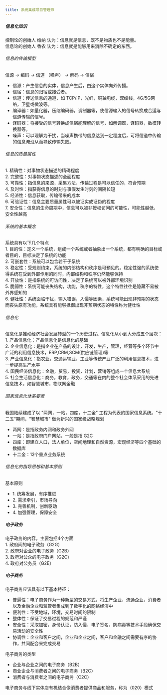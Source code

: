 ```yaml
---
title: 系统集成项目管理师
---
```


##### 信息化知识
<div class="font_min">控制论的创始人 维纳 认为：信息就是信息，既不是物质也不是能量。</div>
<div class="font_min">信息论的创始人 香农 认为：信息就是能够用来消除不确定的东西。</div>

###### 信息的传输模型
<div class="font_min">信源 -> 编码 -> 信道 （噪声） -> 解码 -> 信宿</div>

* <div class="font_min">信源：产生信息的实体，信息产生后，由这个实体向外传播。</div>
* <div class="font_min">信宿：信息的归宿或接受者。</div>
* <div class="font_min">信道：传送信息的通道，如 TCP/IP，光纤，铜轴电缆，双绞线，4G/5G网络，卫星或微波等。</div>
* <div class="font_min">编译器：如量化器，压缩编码器，调制器等，使信源输入的信号转换成合适与信道传输的信号。</div>
* <div class="font_min">译码器：将接受的信号转换成信宿能理解的信号，如解调器，译码器，数模转换器等。</div>
* <div class="font_min">噪声：可以理解为干扰，当噪声携带的信息达到一定程度后，可将信道中传输的信息淹没从而导致传输失败。</div>

###### 信息的质量属性
<div class="font_min">1. 精确性：对事物状态描述的精确程度</div>
<div class="font_min">2. 完整性：对事物状态描述的全面程度</div>
<div class="font_min">3. 可靠性：指信息的来源，采集方法，传输过程是可以信任的，符合预期</div>
<div class="font_min">4. 及时性：指获得信息的时刻与事假发生时刻的间隔长短</div>
<div class="font_min">5. 经济性：信息获取，传输带来的成本</div>
<div class="font_min">6. 可验证性：信息主要质量属性可以被证实或证伪的程度</div>
<div class="font_min">7. 安全性：信息的生命周期中，信息可以被非授权访问的可能性，可能性越低，安全性越高</div>

###### 系统的基本概念
<div class="font_min">系统具有以下几个特点</div>
<div class="font_min">1. 目的性：定义一个系统，组成一个系统或者抽象出一个系统，都有明确的目标或者目的，目标决定了系统的功能</div>
<div class="font_min">2. 可嵌套性：系统可以包含若干子系统</div>
<div class="font_min">3. 稳定性：受规则约束，系统的内部结构和秩序是可预见的。稳定性强的系统使得系统在受到外部作用的同时，内部结构和秩序仍然能够保持</div>
<div class="font_min">4. 开放性：是指系统的可访问性，决定了系统可以被外部环境识别</div>
<div class="font_min">5. 脆弱性：系统可能丧失结构，功能，秩序的特性，这个特性往往是隐藏不易被外界感知的</div>
<div class="font_min">6. 健壮性：系统面临干扰，输入错误，入侵等因素，系统可能出现非预期的状态而丧失原有功能，系统具有能够抵御出现非预期状态的特性称为健壮性</div>

###### 信息化
<div class="font_min">信息化是推动经济社会发展转型的一个历史过程。信息化从小到大分成五个层次：</div>
<div class="font_min">1. 产品信息化：产品信息化是信息化的基础</div>
<div class="font_min">2. 企业信息化：是指企业在产品的设计，开发，生产，管理，经营等多个环节中广泛的利用信息技术，ERP,CRM,SCM(供应链管理)等</div>
<div class="font_min">3. 产业信息化：指农业，交通运输业，工业等传统产业广泛的利用信息技术，进一步提高生产水平</div>
<div class="font_min">4. 国民经济信息化：金融，贸易，投资，计划，营销等组成一个信息大系统</div>
<div class="font_min">5. 社会生活信息化：商务，教育，政务，交通等在内的整个社会体系采用的先进信息技术，如智慧城市，物联网金融</div>

###### 国家信息化体系要素
<div class="font_min">我国陆续建成了以 "两网，一站，四库，十二金" 工程为代表的国家信息系统。"十二五"期间，"智慧城市" 做为新兴的国家级战略规划</div>

* <div class="font_min">两网：是指政务内网和政务外网</div>
* <div class="font_min">一站：是指政府门户网站，一般是指 G2C</div>
* <div class="font_min">四库：即建立人口，法人单位，空间地理和自然资源，宏观经济等四个基础的数据库</div>
* <div class="font_min">十二金：12个重点业务系统</div>

###### 信息化的指导思想和基本原则
<div class="font_min">基本原则</div>

* <div class="font_min">1. 统筹发展，有序推进</div>
* <div class="font_min">2. 需求牵引，市场导向</div>
* <div class="font_min">3. 完善机制，创新驱动</div>
* <div class="font_min">4. 加强管理，保障安全</div>

##### 电子政务
<div class="font_min">电子政务的内容，主要包括4个方面</div>
<div class="font_min">1. 政府间的电子政务（G2G）</div>
<div class="font_min">2. 政府对企业的电子政务（G2B）</div>
<div class="font_min">3. 政府对公众的电子政务（G2C）</div>
<div class="font_min">4. 政府对公务员（G2E）</div>

##### 电子商务
<div class="font_min">电子商务应该具有以下基本特征：</div>

* <div class="font_min">普遍性：电子商务作为一种新型的交易方式，将生产企业，流通企业，消费者以及金融企业和监管者集成到了数字化的网络经济中</div>
* <div class="font_min">便利性：不受地域，环境，交易时间的限制</div>
* <div class="font_min">整体性：保证了交易过程的规范和严谨</div>
* <div class="font_min">安全性：采取加密，身份认证，防入侵，电子签名，防病毒等技术手段确保交易活动的安全性</div>
* <div class="font_min">协调性：企业和客户之间，企业和企业之间，客户和金融之间需要有序的协作，共同配合来完成交易</div>

<div class="font_min">电子商务的类型</div>

* <div class="font_min">企业与企业之间的电子商务（B2B）</div>
* <div class="font_min">商业企业与消费者之间的电子商务（B2C）</div>
* <div class="font_min">消费者与消费者之间的电子商务（C2C）</div>

<div class="font_min">电子商务与线下实体店有机结合像消费者提供商品和服务，称为（020）模式</div>